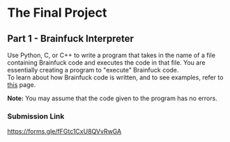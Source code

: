 # The Final Project

## Part 1 - Brainfuck Interpreter

Use Python, C, or C++ to write a program that takes in the name of a file containing Brainfuck code and executes the code in that file. You are essentially creating a program to "execute" Brainfuck code.<br>
To learn about how Brainfuck code is written, and to see examples, refer to [this](https://en.wikipedia.org/wiki/Brainfuck) page.

**Note:** You may assume that the code given to the program has no errors.

### Submission Link
https://forms.gle/fFGtc1CxU8QVvRwGA
